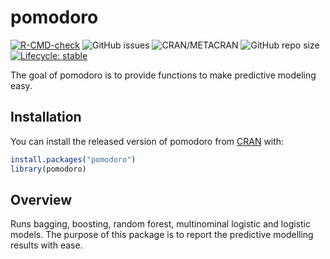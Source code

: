 
<!-- README.md is generated from README.Rmd. Please edit that file -->

# pomodoro

<!-- badges: start -->
[![R-CMD-check](https://github.com/seymakalay/pomodoro/workflows/R-CMD-check/badge.svg)](https://github.com/seymakalay/pomodoro/actions=plastic)
![GitHub
issues](https://img.shields.io/github/issues/seymakalay/pomodoro?style=plastic)
![CRAN/METACRAN](https://img.shields.io/cran/v/pomodoro?style=plastic)
![GitHub repo
size](https://img.shields.io/github/repo-size/seymakalay/pomodoro?style=plastic)
[![Lifecycle:
stable](https://img.shields.io/badge/lifecycle-stable-brightgreen.svg)](https://lifecycle.r-lib.org/articles/stages.html#stable)
<!-- badges: end -->

The goal of pomodoro is to provide functions to make predictive modeling
easy.

## Installation

You can install the released version of pomodoro from
[CRAN](https://CRAN.R-project.org) with:

``` r
install.packages("pomodoro")
library(pomodoro)
```

## Overview

Runs bagging, boosting, random forest, multinominal logistic and
logistic models. The purpose of this package is to report the predictive
modelling results with ease.
